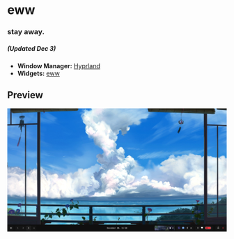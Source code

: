 # eww
### stay away.

##### (Updated Dec 3)

- **Window Manager:** [Hyprland](https://github.com/hyprwm/Hyprland)
- **Widgets:** [eww](https://github.com/elkowar/eww)

## Preview
![showcase](./assets/showcase1.png)

